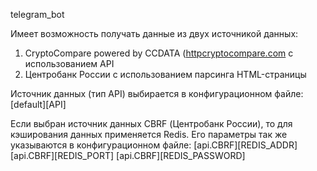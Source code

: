 telegram_bot

Имеет возможность получать данные из двух источникой данных:
1. CryptoCompare powered by CCDATA ([httpcryptocompare.com](https://www.cryptocompare.com/) с использованием API
2. Центробанк России с использованием парсинга HTML-страницы

Источник данных (тип API) выбирается в конфигурационном файле: [default][API]

Если выбран источник данных CBRF (Центробанк России), то для кэширования данных применяется Redis. Его параметры так же указываются в конфигурационном файле:
[api.CBRF][REDIS_ADDR]
[api.CBRF][REDIS_PORT]
[api.CBRF][REDIS_PASSWORD]
